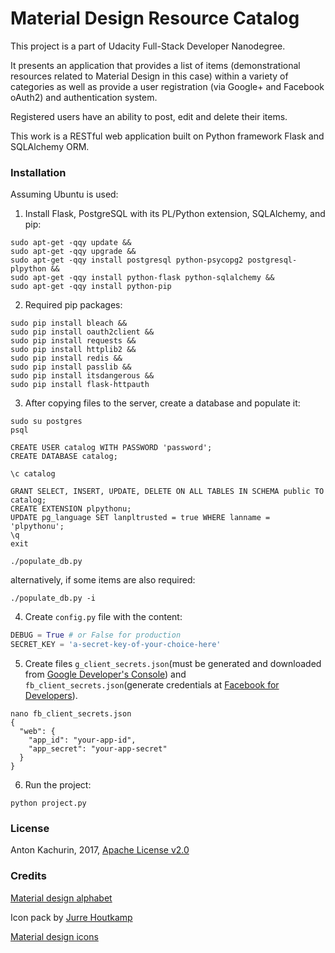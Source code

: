 # Material Design Resource Catalog

This project is a part of Udacity Full-Stack Developer Nanodegree.

It presents an application that provides a list of items
(demonstrational resources related to Material Design in this case)
within a variety of categories as well as provide a user registration
(via Google+ and Facebook oAuth2) and authentication system.

Registered users have an ability to post, edit and delete their items.

This work is a RESTful web application built on Python framework Flask
and SQLAlchemy ORM.


### Installation

Assuming Ubuntu is used:

1. Install Flask, PostgreSQL with its PL/Python extension, SQLAlchemy, and pip:
  ```
  sudo apt-get -qqy update &&
  sudo apt-get -qqy upgrade &&
  sudo apt-get -qqy install postgresql python-psycopg2 postgresql-plpython &&
  sudo apt-get -qqy install python-flask python-sqlalchemy &&
  sudo apt-get -qqy install python-pip
  ```

2. Required pip packages:
  ```
  sudo pip install bleach &&
  sudo pip install oauth2client &&
  sudo pip install requests &&
  sudo pip install httplib2 &&
  sudo pip install redis &&
  sudo pip install passlib &&
  sudo pip install itsdangerous &&
  sudo pip install flask-httpauth
  ```

3. After copying files to the server, create a database and populate it:
  ```
  sudo su postgres
  psql

  CREATE USER catalog WITH PASSWORD 'password';
  CREATE DATABASE catalog;

  \c catalog

  GRANT SELECT, INSERT, UPDATE, DELETE ON ALL TABLES IN SCHEMA public TO catalog;
  CREATE EXTENSION plpythonu;
  UPDATE pg_language SET lanpltrusted = true WHERE lanname = 'plpythonu';
  \q
  exit
  ```

  `./populate_db.py`

  alternatively, if some items are also required:

  `./populate_db.py -i`

4. Create `config.py` file with the content:
  ```python
  DEBUG = True # or False for production
  SECRET_KEY = 'a-secret-key-of-your-choice-here'
  ```

5. Create files `g_client_secrets.json`(must be generated and downloaded from [Google Developer's Console](https://console.developers.google.com))
and `fb_client_secrets.json`(generate credentials at [Facebook for Developers](https://developers.facebook.com/)).

  ```
  nano fb_client_secrets.json
  {
    "web": {
      "app_id": "your-app-id",
      "app_secret": "your-app-secret"
    }
  }
  ```

6. Run the project:

  `python project.py`

### License

Anton Kachurin, 2017, [Apache License v2.0](http://www.apache.org/licenses/LICENSE-2.0)

### Credits

[Material design alphabet](http://mougino.free.fr/material/)

Icon pack by [Jurre Houtkamp](https://dribbble.com/jurrehoutkamp)

[Material design icons](https://www.materialpalette.com/icons)

